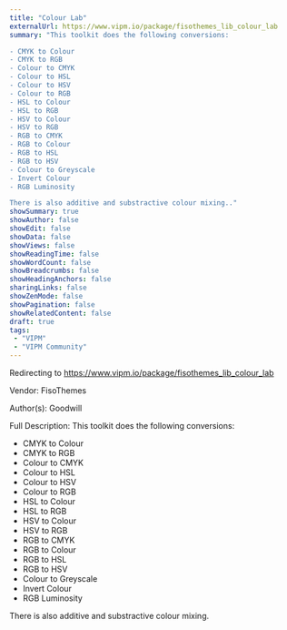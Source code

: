 ```yaml
---
title: "Colour Lab"
externalUrl: https://www.vipm.io/package/fisothemes_lib_colour_lab
summary: "This toolkit does the following conversions:

- CMYK to Colour
- CMYK to RGB
- Colour to CMYK
- Colour to HSL
- Colour to HSV
- Colour to RGB
- HSL to Colour
- HSL to RGB
- HSV to Colour
- HSV to RGB
- RGB to CMYK
- RGB to Colour
- RGB to HSL
- RGB to HSV
- Colour to Greyscale
- Invert Colour
- RGB Luminosity

There is also additive and substractive colour mixing.."
showSummary: true
showAuthor: false
showEdit: false
showData: false
showViews: false
showReadingTime: false
showWordCount: false
showBreadcrumbs: false
showHeadingAnchors: false
sharingLinks: false
showZenMode: false
showPagination: false
showRelatedContent: false
draft: true
tags:
 - "VIPM"
 - "VIPM Community"
---
```


Redirecting to https://www.vipm.io/package/fisothemes_lib_colour_lab

Vendor: FisoThemes

Author(s): Goodwill
 
Full Description:
This toolkit does the following conversions:

- CMYK to Colour
- CMYK to RGB
- Colour to CMYK
- Colour to HSL
- Colour to HSV
- Colour to RGB
- HSL to Colour
- HSL to RGB
- HSV to Colour
- HSV to RGB
- RGB to CMYK
- RGB to Colour
- RGB to HSL
- RGB to HSV
- Colour to Greyscale
- Invert Colour
- RGB Luminosity

There is also additive and substractive colour mixing.